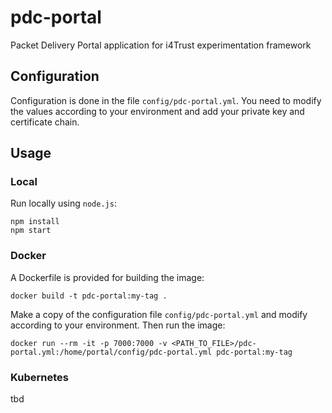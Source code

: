 # pdc-portal

Packet Delivery Portal application for i4Trust experimentation framework

## Configuration

Configuration is done in the file `config/pdc-portal.yml`. You need to modify the values according to your 
environment and add your private key and certificate chain.

## Usage

### Local

Run locally using `node.js`:
```shell
npm install
npm start
```


### Docker

A Dockerfile is provided for building the image:
```shell
docker build -t pdc-portal:my-tag .
```

Make a copy of the configuration file `config/pdc-portal.yml` and modify according to your environment. 
Then run the image:
```shell
docker run --rm -it -p 7000:7000 -v <PATH_TO_FILE>/pdc-portal.yml:/home/portal/config/pdc-portal.yml pdc-portal:my-tag
```

### Kubernetes

tbd

